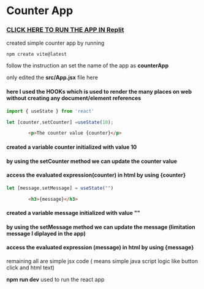 # Counter App
 ### [CLICK HERE TO RUN THE APP IN **Replit**](https://replit.com/@MuraliAirody/Counter)
created simple counter app by running

```npm create vite@latest```

follow the instruction an set the name of the app as  **counterApp**

only edited the **src/App.jsx** file here 

#### here I used the **HOOKs** which is used to render the many places on web without creating any document/element references 

```js
import { useState } from 'react'

let [counter,setCounter] =useState(10);
```
```html
        <p>The counter value {counter}</p>
```
 #### created a variable counter initialized with value 10

 #### by using the setCounter method we can update the counter value

 #### access the evaluated expression(counter) in html by using {counter}

 ```js
 let [message,setMessage] = useState("")
 ```
 ```html
         <h3>{message}</h3>
 ```
 #### created a variable message initialized with value ""

 #### by using the setMessage method we can update the message (limitation message I diplayed in the app)

 #### access the evaluated expression (message) in html by using {message}
 remaining all are simple jsx code ( means simple java script logic like button click and html text)


**npm run dev** used to run the react app

